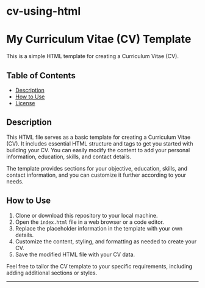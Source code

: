 # cv-using-html
# My Curriculum Vitae (CV) Template

This is a simple HTML template for creating a Curriculum Vitae (CV).

## Table of Contents

- [Description](#description)
- [How to Use](#how-to-use)
- [License](#license)

## Description

This HTML file serves as a basic template for creating a Curriculum Vitae (CV). It includes essential HTML structure and tags to get you started with building your CV. You can easily modify the content to add your personal information, education, skills, and contact details.

The template provides sections for your objective, education, skills, and contact information, and you can customize it further according to your needs.

## How to Use

1. Clone or download this repository to your local machine.
2. Open the `index.html` file in a web browser or a code editor.
3. Replace the placeholder information in the template with your own details.
4. Customize the content, styling, and formatting as needed to create your CV.
5. Save the modified HTML file with your CV data.

Feel free to tailor the CV template to your specific requirements, including adding additional sections or styles.

----
